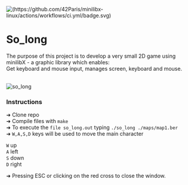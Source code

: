 ![(https://github.com/42Paris/minilibx-linux/actions/workflows/ci.yml/badge.svg)](https://img.shields.io/badge/norminette-100%25-green)

# So_long

The purpose of this project is to develop a very small 2D game using minilibX - a graphic library which enables: <br>
Get keyboard and mouse input, manages screen, keyboard and mouse. <br>
<br>

![so_long](https://github.com/carlarfranca/so_long/blob/07894cb2cadcc50a3aec9d3913a42301dded02b1/mae_so_long.gif)
<br>

### Instructions

  ➜ Clone repo <br>
  ➜ Compile files with ```make```<br>
  ➜ To execute the ```file so_long.out```  typing ```./so_long ./maps/map1.ber ``` <br>
  ➜ ```W,A,S,D``` keys will be used to move the main character <br>

  ``` W ``` up <br>
  ``` A ``` left <br>
  ``` S ``` down <br>
  ``` D ``` right <br>
        
  ➜ Pressing ESC or clicking on the red cross to close the window. <br>
